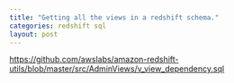 ```yaml
---
title: "Getting all the views in a redshift schema."
categories: redshift sql
layout: post
---
```



https://github.com/awslabs/amazon-redshift-utils/blob/master/src/AdminViews/v_view_dependency.sql